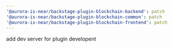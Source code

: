 ```yaml
---
'@aurora-is-near/backstage-plugin-blockchain-backend': patch
'@aurora-is-near/backstage-plugin-blockchain-common': patch
'@aurora-is-near/backstage-plugin-blockchain-frontend': patch
---
```


add dev server for plugin developent
